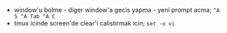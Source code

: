 * window'u bolme - diger window'a gecis yapma - yeni prompt acma;
`
 ^A S
 ^A Tab
 ^A C
`
* tmux icinde screen'de clear'i calistirmak icin;
`set -o vi`


